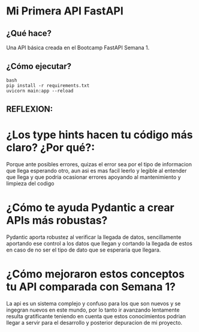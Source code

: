 # Mi Primera API FastAPI

## ¿Qué hace?

Una API básica creada en el Bootcamp FastAPI Semana 1.

## ¿Cómo ejecutar?

```
bash
pip install -r requirements.txt
uvicorn main:app --reload
```

## REFLEXION:

# ¿Los type hints hacen tu código más claro? ¿Por qué?:

Porque ante posibles errores, quizas el error sea por el tipo de informacion que llega esperando otro, aun asi es mas facil leerlo y legible al entender que llega y que podria ocasionar errores apoyando al mantenimiento y limpieza del codigo

# ¿Cómo te ayuda Pydantic a crear APIs más robustas?

Pydantic aporta robustez al verificar la llegada de datos, sencillamente aportando ese control a los datos que llegan y cortando la llegada de estos en caso de no ser el tipo de dato que se esperaria que llegara.

# ¿Cómo mejoraron estos conceptos tu API comparada con Semana 1?

La api es un sistema complejo y confuso para los que son nuevos y se ingegran nuevos en este mundo, por lo tanto ir avanzando lentamente resulta gratificante teniendo en cuenta que estos conocimientos podrian llegar a servir para el desarrollo y posterior depuracion de mi proyecto.